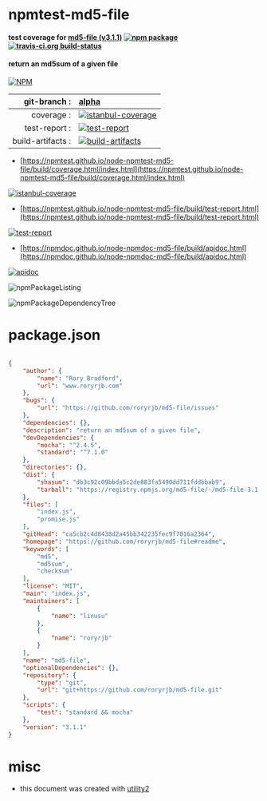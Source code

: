# npmtest-md5-file

#### test coverage for  [md5-file (v3.1.1)](https://github.com/roryrjb/md5-file#readme)  [![npm package](https://img.shields.io/npm/v/npmtest-md5-file.svg?style=flat-square)](https://www.npmjs.org/package/npmtest-md5-file) [![travis-ci.org build-status](https://api.travis-ci.org/npmtest/node-npmtest-md5-file.svg)](https://travis-ci.org/npmtest/node-npmtest-md5-file)

#### return an md5sum of a given file

[![NPM](https://nodei.co/npm/md5-file.png?downloads=true&downloadRank=true&stars=true)](https://www.npmjs.com/package/md5-file)

| git-branch : | [alpha](https://github.com/npmtest/node-npmtest-md5-file/tree/alpha)|
|--:|:--|
| coverage : | [![istanbul-coverage](https://npmtest.github.io/node-npmtest-md5-file/build/coverage.badge.svg)](https://npmtest.github.io/node-npmtest-md5-file/build/coverage.html/index.html)|
| test-report : | [![test-report](https://npmtest.github.io/node-npmtest-md5-file/build/test-report.badge.svg)](https://npmtest.github.io/node-npmtest-md5-file/build/test-report.html)|
| build-artifacts : | [![build-artifacts](https://npmtest.github.io/node-npmtest-md5-file/glyphicons_144_folder_open.png)](https://github.com/npmtest/node-npmtest-md5-file/tree/gh-pages/build)|

- [https://npmtest.github.io/node-npmtest-md5-file/build/coverage.html/index.html](https://npmtest.github.io/node-npmtest-md5-file/build/coverage.html/index.html)

[![istanbul-coverage](https://npmtest.github.io/node-npmtest-md5-file/build/screenCapture.buildCi.browser.%252Ftmp%252Fbuild%252Fcoverage.lib.html.png)](https://npmtest.github.io/node-npmtest-md5-file/build/coverage.html/index.html)

- [https://npmtest.github.io/node-npmtest-md5-file/build/test-report.html](https://npmtest.github.io/node-npmtest-md5-file/build/test-report.html)

[![test-report](https://npmtest.github.io/node-npmtest-md5-file/build/screenCapture.buildCi.browser.%252Ftmp%252Fbuild%252Ftest-report.html.png)](https://npmtest.github.io/node-npmtest-md5-file/build/test-report.html)

- [https://npmdoc.github.io/node-npmdoc-md5-file/build/apidoc.html](https://npmdoc.github.io/node-npmdoc-md5-file/build/apidoc.html)

[![apidoc](https://npmdoc.github.io/node-npmdoc-md5-file/build/screenCapture.buildCi.browser.%252Ftmp%252Fbuild%252Fapidoc.html.png)](https://npmdoc.github.io/node-npmdoc-md5-file/build/apidoc.html)

![npmPackageListing](https://npmtest.github.io/node-npmtest-md5-file/build/screenCapture.npmPackageListing.svg)

![npmPackageDependencyTree](https://npmtest.github.io/node-npmtest-md5-file/build/screenCapture.npmPackageDependencyTree.svg)



# package.json

```json

{
    "author": {
        "name": "Rory Bradford",
        "url": "www.roryrjb.com"
    },
    "bugs": {
        "url": "https://github.com/roryrjb/md5-file/issues"
    },
    "dependencies": {},
    "description": "return an md5sum of a given file",
    "devDependencies": {
        "mocha": "^2.4.5",
        "standard": "^7.1.0"
    },
    "directories": {},
    "dist": {
        "shasum": "db3c92c09bbda5c2de883fa5490dd711fddbbab9",
        "tarball": "https://registry.npmjs.org/md5-file/-/md5-file-3.1.1.tgz"
    },
    "files": [
        "index.js",
        "promise.js"
    ],
    "gitHead": "ca5cb2c4d8438d2a45bb342235fec9f7016a2364",
    "homepage": "https://github.com/roryrjb/md5-file#readme",
    "keywords": [
        "md5",
        "md5sum",
        "checksum"
    ],
    "license": "MIT",
    "main": "index.js",
    "maintainers": [
        {
            "name": "linusu"
        },
        {
            "name": "roryrjb"
        }
    ],
    "name": "md5-file",
    "optionalDependencies": {},
    "repository": {
        "type": "git",
        "url": "git+https://github.com/roryrjb/md5-file.git"
    },
    "scripts": {
        "test": "standard && mocha"
    },
    "version": "3.1.1"
}
```



# misc
- this document was created with [utility2](https://github.com/kaizhu256/node-utility2)
